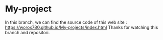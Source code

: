 # My-project

In this branch, we can find the source code of this web site : https://worox780.github.io/My-projects/index.html
Thanks for watching this branch and repositori.
